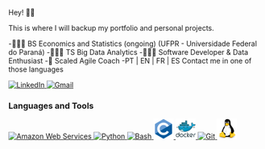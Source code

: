 Hey! 👋🏽

This is where I will backup my portfolio and personal projects.

-👨🏻‍🎓  BS Economics and Statistics (ongoing) (UFPR - Universidade Federal do Paraná)
-👨🏻‍🎓  TS Big Data Analytics
-👨🏻‍💻  Software Developer & Data Enthusiast
-🚆  Scaled Agile Coach
-PT | EN | FR | ES  Contact me in one of those languages
<p>
  <a target="_blank" href="https://www.linkedin.com/in/rafaeldiascwb/">
    <img src="https://img.shields.io/badge/LinkedIn-0077B5?style=for-the-badge&logo=linkedin&logoColor=white" alt="LinkedIn">
  </a>
  <a target="_blank" href="mailto:rwdias1991@gmail.com">
    <img src="https://img.shields.io/badge/Gmail-D14836?style=for-the-badge&logo=gmail&logoColor=white" alt="Gmail">
  </a>
</p>
<h3>Languages and Tools</h3>
<a href="https://aws.amazon.com/" target="_blank" rel="aws">
  <img src="https://www.logo.wine/a/logo/Amazon_Web_Services/Amazon_Web_Services-Logo.wine.svg" alt="Amazon Web Services" width="40" height="40">
</a> 
<a href="https://www.python.org" target="_blank" rel="python">
  <img src="https://www.pngfind.com/pngs/m/62-626208_python-logo-png-transparent-background-python-logo-png.png" alt="Python" width="40" height="40">
</a> 
<a href="https://www.gnu.org/software/bash/" target="_blank" rel="noreferrer">
  <img src="https://www.vectorlogo.zone/logos/gnu_bash/gnu_bash-icon.svg" alt="Bash" width="40" height="40">
</a> 
<a href="https://www.cprogramming.com/" target="_blank" rel="noreferrer">
  <img src="https://raw.githubusercontent.com/devicons/devicon/master/icons/c/c-original.svg" alt="C" width="40" height="40">
</a>  
<a href="https://www.docker.com/" target="_blank" rel="noreferrer">
  <img src="https://raw.githubusercontent.com/devicons/devicon/master/icons/docker/docker-original-wordmark.svg" alt="Docker" width="40" height="40">
</a> 
<a href="https://git-scm.com/" target="_blank" rel="noreferrer">
  <img src="https://www.vectorlogo.zone/logos/git-scm/git-scm-icon.svg" alt="Git" width="40" height="40">
</a> 
<a href="https://www.linux.org/" target="_blank" rel="noreferrer">
  <img src="https://raw.githubusercontent.com/devicons/devicon/master/icons/linux/linux-original.svg" alt="Linux" width="40" height="40">
</a> 
<br>
<br>


